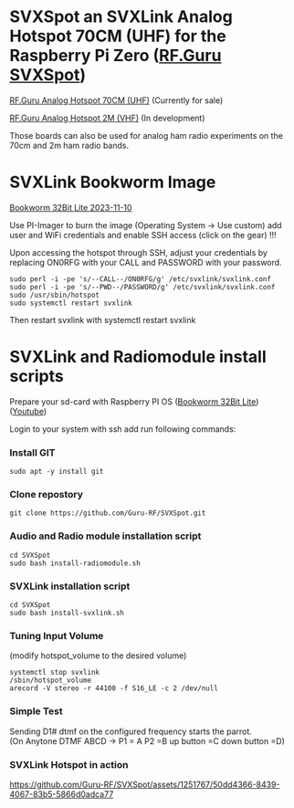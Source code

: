 # SVXSpot an SVXLink Analog Hotspot 70CM (UHF) for the Raspberry Pi Zero ([RF.Guru SVXSpot](https://rf.guru/2023-k-041))

[RF.Guru Analog Hotspot 70CM (UHF)](https://rf.guru/2023-k-041) (Currently for sale)

[RF.Guru Analog Hotspot 2M (VHF)](https://rf.guru/) (In development)

Those boards can also be used for analog ham radio experiments on the 70cm and 2m ham radio bands.

# SVXLink Bookworm Image #

[Bookworm 32Bit Lite 2023-11-10](https://storage.googleapis.com/rf-guru/rpi-images/hotspot-2023-11-10.img.gz)

Use PI-Imager to burn the image (Operating System -> Use custom) add user and WiFi credentials and enable SSH access (click on the gear) !!!

Upon accessing the hotspot through SSH, adjust your credentials by replacing ON0RFG with your CALL and PASSWORD with your password.

```console
sudo perl -i -pe 's/--CALL--/ON0RFG/g' /etc/svxlink/svxlink.conf
sudo perl -i -pe 's/--PWD--/PASSWORD/g' /etc/svxlink/svxlink.conf
sudo /usr/sbin/hotspot
sudo systemctl restart svxlink
```

Then restart svxlink with systemctl restart svxlink

# SVXLink and Radiomodule install scripts

Prepare your sd-card with Raspberry PI OS ([Bookworm 32Bit Lite](https://www.raspberrypi.com/software/operating-systems/)) ([Youtube](https://www.youtube.com/watch?v=vxmO_a5WNI8))

Login to your system with ssh add run following commands:

### Install GIT  ###
```console
sudo apt -y install git
```

### Clone repostory ###
```console
git clone https://github.com/Guru-RF/SVXSpot.git
```

### Audio and Radio module installation script ###
```console
cd SVXSpot
sudo bash install-radiomodule.sh
```

### SVXLink installation script ###
```console
cd SVXSpot
sudo bash install-svxlink.sh
```

### Tuning Input Volume ###
(modify hotspot_volume to the desired volume)
```console
systemctl stop svxlink
/sbin/hotspot_volume
arecord -V stereo -r 44100 -f S16_LE -c 2 /dev/null
```

### Simple Test ###
Sending D1# dtmf on the configured frequency starts the parrot.<br>
(On Anytone DTMF ABCD -> P1 = A  P2 =B  up button =C down button =D)

### SVXLink Hotspot in action ###
https://github.com/Guru-RF/SVXSpot/assets/1251767/50dd4366-8439-4067-83b5-5866d0adca77
